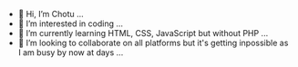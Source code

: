 - 👋 Hi, I’m Chotu ...
- 👀 I’m interested in coding ...
- 🌱 I’m currently learning HTML, CSS, JavaScript but without PHP ...
- 💞️ I’m looking to collaborate on all platforms but it's getting inpossible as I am busy by now at days ...

<!---
hbmchotu/hbmchotu is a ✨ special ✨ repository because its `README.md` (this file) appears on your GitHub profile.
You can click the Preview link to take a look at your changes.
--->
